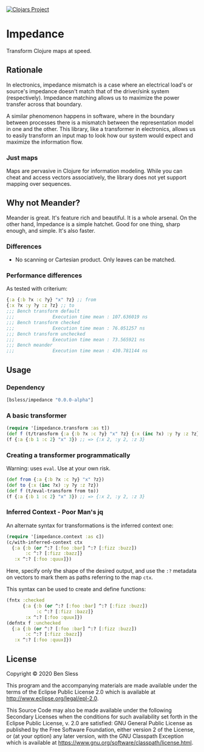 [![Clojars Project](https://img.shields.io/clojars/v/bsless/impedance.svg)](https://clojars.org/bsless/impedance)

# Impedance

Transform Clojure maps at speed.

## Rationale

In electronics, impedance mismatch is a case where an electrical load's
or source's impedance doesn't match that of the driver/sink system
(respectively). Impedance matching allows us to maximize the power
transfer across that boundary.

A similar phenomenon happens in software, where in the boundary between
processes there is a mismatch between the representation model in one
and the other. This library, like a transformer in electronics, allows
us to easily transform an input map to look how our system would expect
and maximize the information flow.

### Just maps

Maps are pervasive in Clojure for information modeling. While you can
cheat and access vectors associatively, the library does not yet support
mapping over sequences.

## Why not Meander?

Meander is great. It's feature rich and beautiful. It is a whole
arsenal. On the other hand, Impedance is a simple hatchet. Good for one
thing, sharp enough, and simple. It's also faster.

### Differences

- No scanning or Cartesian product. Only leaves can be matched.

### Performance differences

As tested with criterium:

```clojure
{:a {:b ?x :c ?y} "x" ?z} ;; from
{:x ?x :y ?y :z ?z} ;; to
;;; Bench transform default
;;;              Execution time mean : 107.636019 ns
;;; Bench transform checked
;;;              Execution time mean : 76.051257 ns
;;; Bench transform unchecked
;;;              Execution time mean : 73.565921 ns
;;; Bench meander
;;;              Execution time mean : 430.781144 ns
```

## Usage

### Dependency

```clojure
[bsless/impedance "0.0.0-alpha"]
```

### A basic transformer

```clojure
(require '[impedance.transform :as t])
(def f (t/transform {:a {:b ?x :c ?y} "x" ?z} {:x (inc ?x) :y ?y :z ?z}))
(f {:a {:b 1 :c 2} "x" 3}) ;; => {:x 2, :y 2, :z 3}
```

### Creating a transformer programmatically

Warning: uses `eval`. Use at your own risk.

```clojure
(def from {:a {:b ?x :c ?y} "x" ?z})
(def to {:x (inc ?x) :y ?y :z ?z})
(def f (t/eval-transform from to))
(f {:a {:b 1 :c 2} "x" 3}) ;; => {:x 2, :y 2, :z 3}
```

### Inferred Context - Poor Man's jq

An alternate syntax for transformations is the inferred context one:

```clojure
(require '[impedance.context :as c])
(c/with-inferred-context ctx
  {:a {:b (or ^:? [:foo :bar] ^:? [:fizz :buzz])
       :c ^:? [:fizz :bazz]}
   :x ^:? [:foo :quux]})
```

Here, specify only the shape of the desired output, and use the `:?`
metadata on vectors to mark them as paths referring to the map `ctx`.

This syntax can be used to create and define functions:

```clojure
(fntx :checked
      {:a {:b (or ^:? [:foo :bar] ^:? [:fizz :buzz])
           :c ^:? [:fizz :bazz]}
       :x ^:? [:foo :quux]})
(defntx f :unchecked
  {:a {:b (or ^:? [:foo :bar] ^:? [:fizz :buzz])
       :c ^:? [:fizz :bazz]}
   :x ^:? [:foo :quux]})
```

## License

Copyright © 2020 Ben Sless

This program and the accompanying materials are made available under the
terms of the Eclipse Public License 2.0 which is available at
http://www.eclipse.org/legal/epl-2.0.

This Source Code may also be made available under the following Secondary
Licenses when the conditions for such availability set forth in the Eclipse
Public License, v. 2.0 are satisfied: GNU General Public License as published by
the Free Software Foundation, either version 2 of the License, or (at your
option) any later version, with the GNU Classpath Exception which is available
at https://www.gnu.org/software/classpath/license.html.
